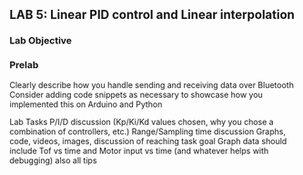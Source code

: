 ## LAB 5: Linear PID control and Linear interpolation

### Lab Objective

### Prelab
Clearly describe how you handle sending and receiving data over Bluetooth
Consider adding code snippets as necessary to showcase how you implemented this on Arduino and Python

Lab Tasks
P/I/D discussion (Kp/Ki/Kd values chosen, why you chose a combination of controllers, etc.)
Range/Sampling time discussion
Graphs, code, videos, images, discussion of reaching task goal
Graph data should include Tof vs time and Motor input vs time (and whatever helps with debugging)
also all tips
